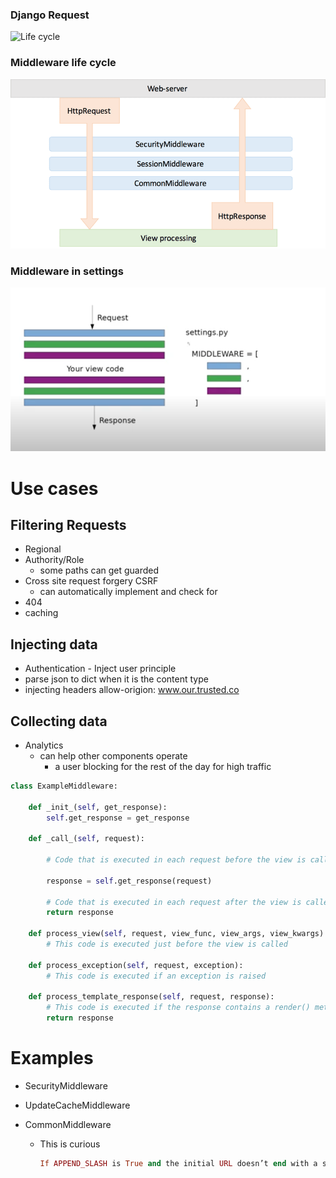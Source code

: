 
### Django Request

![Life cycle](assets/img.webb)

### Middleware life cycle

![Life cycle](assets/lifecycle.png)

### Middleware in settings

![Life cycle](assets/MW_in_settings.png)

# Use cases

## Filtering Requests

- Regional
- Authority/Role
  - some paths can get guarded
- Cross site request forgery CSRF
  - can automatically implement and check for
- 404
- caching

## Injecting data

- Authentication - Inject user principle
- parse json to dict when it is the content type
- injecting headers allow-origion: www.our.trusted.co

## Collecting data

- Analytics
  - can help other components operate
    - a user blocking for the rest of the day for high traffic

```python
class ExampleMiddleware:

    def _init_(self, get_response):
        self.get_response = get_response

    def _call_(self, request):

        # Code that is executed in each request before the view is called

        response = self.get_response(request)

        # Code that is executed in each request after the view is called
        return response

    def process_view(self, request, view_func, view_args, view_kwargs):
        # This code is executed just before the view is called

    def process_exception(self, request, exception):
        # This code is executed if an exception is raised

    def process_template_response(self, request, response):
        # This code is executed if the response contains a render() method
        return response
```

# Examples

- SecurityMiddleware
- UpdateCacheMiddleware

- CommonMiddleware
  - This is curious

    ```ruby
    If APPEND_SLASH is True and the initial URL doesn’t end with a slash, and it is not found in the URLconf, then a new URL is formed by appending a slash at the end. If this new URL is found in the URLconf, then Django redirects the request to this new URL. Otherwise, the initial URL is processed as usual.
    ```
